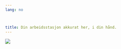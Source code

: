 ```yaml
---
lang: no



title: Din arbeidsstasjon akkurat her, i din hånd.
---
```


<img src="Images/earth.png" />




